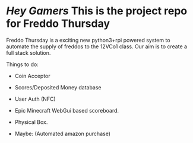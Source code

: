 # ***Hey Gamers*** This is the project repo for **Freddo Thursday** #

Freddo Thursday is a exciting new python3+rpi powered system to automate the supply of freddos to the 12VCo1 class.
Our aim is to create a full stack solution.

Things to do:

- Coin Acceptor
- Scores/Deposited Money database
- User Auth (NFC)
- Epic Minecraft WebGui based scoreboard.
- Physical Box.

- Maybe: (Automated amazon purchase)
